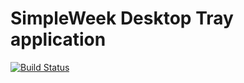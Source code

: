# SimpleWeek Desktop Tray application
[![Build Status](https://travis-ci.org/SimpleWeek/desktop-tray-app.svg?branch=master)](https://travis-ci.org/SimpleWeek/desktop-tray-app)
